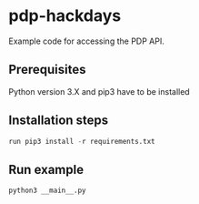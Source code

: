 # pdp-hackdays

Example code for accessing the PDP API. 

## Prerequisites

Python version 3.X and pip3 have to be installed

## Installation steps

``` python
run pip3 install -r requirements.txt
```

## Run example

``` python
python3 __main__.py
```
